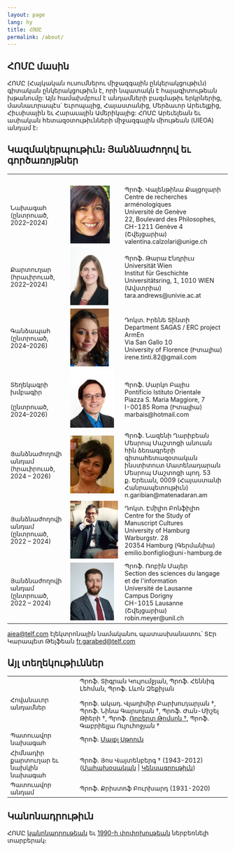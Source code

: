 ```yaml
---
layout: page
lang: hy
title: ՀՈՄԸ
permalink: /about/
---
```


## ՀՈՄԸ մասին

ՀՈՄԸ (Հայկական ուսումներու միջազգային ընկերակցութիւն) գիտական ընկերակցութիւն է, որի նպատակն է հայագիտութեան խթանումը: Այն համախմբում է անդամների բազմաթիւ երկրներից, մասնաւորապէս` Եւրոպայից, Հայաստանից, Մերձաւոր Արեւելքից, Հիւսիսային եւ Հարաւային Ամերիկայից: ՀՈՄԸ Արեւելեան եւ ասիական հետազօտութիւնների միջազգային միութեան (UIEOA) անդամ է։

## Կազմակերպութիւն։ Յանձնաժողով եւ գործառոյթներ

<table>
    <tr>
        <th>&nbsp;</th>
        <th>&nbsp;</th>
        <th>&nbsp;</th>
    </tr>
    <tr>
        <td>Նախագահ<br>(ընտրուած, 2022–2024)</td>
        <td style="width:110px"><img src="/assets/vc.png" height="132"></td>
        <td>Պրոֆ. Վալենթինա Քալցոլարի<br>Centre de recherches arménologiques<br>Université de Genève<br>22, Boulevard des Philosophes, CH-1211 Genève 4 (Շվեյցարիա)<br>valentina.calzolari@unige.ch</td>
    </tr>
    <tr>
        <td>Քարտուղար<br>(հրաւիրուած, 2022–2024)</td>
        <td><img src="/assets/ta.png" height="132"></td>
        <td>Պրոֆ. Թարա Էնդրիւս <br>Universität Wien<br>Institut für Geschichte<br>Universitätsring, 1, 1010 WIEN (Ավստրիա)<br>tara.andrews@univie.ac.at</td>
    </tr>
    <tr>
        <td>Գանձապահ<br>(ընտրուած, 2024–2026)</td>
        <td><img src="/assets/it.png" height="132"></td>
        <td>Դոկտ. Իրենե Տինտի<br>Department SAGAS / ERC project ArmEn<br>Via San Gallo 10<br>University of Florence (Իտալիա)<br>irene.tinti.82@gmail.com</td>
    </tr>
    <tr>
        <td>Տեղեկագրի խմբագիր<br><br>(ընտրուած, 2024–2026)</td>
        <td><img src="/assets/mb.png" height="132"></td>
        <td>Պրոֆ. Մարկո Բայիս<br>Pontificio Istituto Orientale<br>Piazza S. Maria Maggiore, 7<br>I-00185 Roma (Իտալիա)<br>marbais@hotmail.com</td>
    </tr>
    <tr>
        <td>Յանձնաժողովի անդամ<br>(հրաւիրուած, 2024 – 2026)</td>
        <td><img src="/assets/ng.jpeg" height="132"></td>
        <td>Պրոֆ. Նազենի Ղարիբեան<br>Մեսրոպ Մաշտոցի անուան հին ձեռագրերի գիտահետազօտական ինստիտուտ Մատենադարան<br>Մեսրոպ Մաշտոցի պող. 53<br>ք. Երեւան, 0009 (Հայաստանի Հանրապետութիւն)<br>n.garibian@matenadaran.am</td>
    </tr>
    <tr>
        <td>Յանձնաժողովի անդամ<br>(ընտրուած, 2022 – 2024)</td>
        <td><img src="/assets/eb.jpg" height="132"></td>
        <td>Դոկտ. Էմիլիո Բոնֆիլիո<br>Centre for the Study of Manuscript Cultures<br>University of Hamburg<br>Warburgstr. 28<br>20354 Hamburg (Գերմանիա)<br>emilio.bonfiglio@uni-hamburg.de</td>
    </tr>
    <tr>
        <td>Յանձնաժողովի անդամ<br>(ընտրուած, 2022 – 2024)</td>
        <td><img src="/assets/meyer_portrait_small.jpg" height="132"></td>
        <td>Պրոֆ. Ռոբին Մայեր<br>Section des sciences du langage et de l&#39;information<br>Université de Lausanne<br>Campus Dorigny<br>CH-1015 Lausanne (Շվեյցարիա)<br>robin.meyer@unil.ch</td>
    </tr>
</table>

aiea@telf.com էլեկտրոնային նամականու պատասխանատու՝ ՏԷր Կարապետ Թելֆեան fr.garabed@telf.com

## Այլ տեղեկութիւններ

| | |
|-|-|
| Հովանաւոր անդամներ      |  Պրոֆ. Տիգրան Կույումջյան, Պրոֆ. Հեննիգ Լեհման, Պրոֆ. Լևոն Զեքիյան<br> <br>Պրոֆ. ակադ. Վլադիմիր Բարխուդարյան †, Պրոֆ. Նինա Գարսոյան †, Պրոֆ. Ժան-Միշել Թիերի †, Պրոֆ. [Ռոբերտ Թոմսոն †](/public/Thomson-Obituary.pdf), Պրոֆ. Գաբրիելլա Ուլուհոջյան †  |
| Պատուավոր նախագահ      |  Պրոֆ. [Մայքլ Սթոուն](http://apocryphalstone.com/) |
| Հիմնադիր քարտուղար եւ նախկին նախագահ  |  Պրոֆ. Յոս Վայտենբերգ † (1943-2012) ([Մահախօսական](/public/WeitenbergObituary2.pdf) \| [Կենսագրութիւն](/public/WeitenbergBibliography2.pdf)) |
| Պատուավոր անդամ         |  Պրոֆ. Քրիստոֆ Բուրխարդ (1931-2020) |

## Կանոնադրութիւն

ՀՈՄԸ [կանոնադրութեան](/public/AIEA-Statuts.pdf) եւ [1990-ի փոփոխութեան](/public/AIEA-Amendement.pdf) ներբեռնելի տարբերակ։
